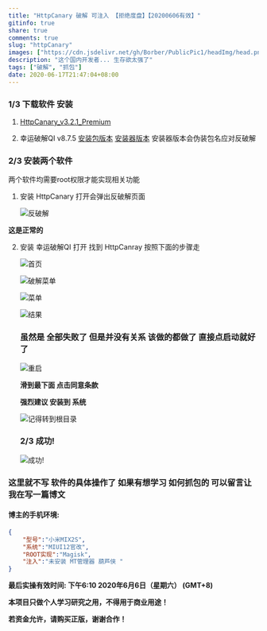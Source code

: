 ```yaml
---
title: "HttpCanary 破解 可注入 【拒绝度盘】【20200606有效】"
gitinfo: true
share: true
comments: true
slug: "httpCanary"
images: ["https://cdn.jsdelivr.net/gh/Borber/PublicPic1/headImg/head.png"] 
description: "这个国内开发者... 生存欲太强了"
tags: ["破解", "抓包"]
date: 2020-06-17T21:47:04+08:00
---
```




### 1/3 下载软件 安装

1. [HttpCanary_v3.2.1_Premium](https://borber.lanzous.com/isfaVdecf9i)

2. 幸运破解QI v8.7.5 [安装包版本](https://borber.lanzous.com/i5vnLdecldi) [安装器版本](https://borber.lanzous.com/iL5Obdeclej)  安装器版本会伪装包名应对反破解

### 2/3 安装两个软件

两个软件均需要root权限才能实现相关功能

1. 安装 HttpCanary 打开会弹出反破解页面

   ![反破解](https://ae01.alicdn.com/kf/U2f8605cef8b149028aa4db6b1097c167q.jpg)



**这是正常的**



2. 安装 幸运破解QI 打开 找到 HttpCanray 按照下面的步骤走

   ![首页](https://p.pstatp.com/origin/ffaa0002de0eca2f1976)

   ![破解菜单](https://p.pstatp.com/origin/ff2100017ea89a7c257f)

   ![菜单](https://ae01.alicdn.com/kf/U3f0455becad14d00a43a3ffbd9022123r.jpg)

   ![结果](https://ae01.alicdn.com/kf/Ub09fb9400ade4d38a5f5b0a30f2613f8Q.jpg)

   

   ### 虽然是 全部失败了 但是并没有关系 该做的都做了 直接点启动就好了

   

   ![重启](https://ae01.alicdn.com/kf/Ub60d3aa56e7f4faf9207d200ceb193e3L.jpg)

   

   **滑到最下面 点击同意条款**

   

   **强烈建议 安装到 系统**

   ![记得转到根目录](https://ae01.alicdn.com/kf/U8b87c56b546f440898ddbdeee037975e1.jpg)

   

   ### 2/3 成功!

   

   ![成功!](https://ae01.alicdn.com/kf/U055d8cecf5104298b1afcf665abc6f4dt.jpg)



### 这里就不写 软件的具体操作了 如果有想学习 如何抓包的 可以留言让我在写一篇博文



#### 博主的手机环境:

```json
{
	"型号":"小米MIX2S",
	"系统":"MIUI12官改",
	"ROOT实现":"Magisk",
    "注入":"未安装 MT管理器 葫芦侠 "
}
```

**最后实操有效时间: 下午6:10 2020年6月6日（星期六） (GMT+8)**



**本项目只做个人学习研究之用，不得用于商业用途！**

**若资金允许，请购买正版，谢谢合作！**